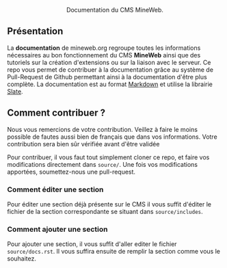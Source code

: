 <p align="center">Documentation du CMS MineWeb.</p>

Présentation
------------

La **documentation** de mineweb.org regroupe toutes les informations nécessaires au bon fonctionnement du CMS **MineWeb** ainsi que des tutoriels sur la création d'extensions ou sur la liaison avec le serveur.
Ce repo vous permet de contribuer à la documentation grâce au système de Pull-Request de Github permettant ainsi à la documentation d'être plus complète. La documentation est au format [Markdown](https://fr.wikipedia.org/wiki/Markdown) et utilise la librairie [Slate](https://github.com/lord/slate). 

Comment contribuer ?
------------------------------

Nous vous remercions de votre contribution. Veillez à faire le moins possible de fautes aussi bien de français que dans vos informations. Votre contribution sera bien sûr vérifiée avant d'être validée

Pour contribuer, il vous faut tout simplement cloner ce repo, et faire vos modifications directement dans `source/`. 
Une fois vos modifications apportées, soumettez-nous une pull-request. 

### Comment éditer une section

Pour éditer une section déjà présente sur le CMS il vous suffit d'éditer le fichier de la section correspondante se situant dans `source/includes`.

### Comment ajouter une section

Pour ajouter une section, il vous suffit d'aller editer le fichier `source/docs.rst`.
Il vous suffira ensuite de remplir la section comme vous le souhaitez. 
